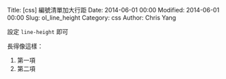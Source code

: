 Title: [css] 編號清單加大行距
Date: 2014-06-01 00:00
Modified: 2014-06-01 00:00
Slug: ol_line_height
Category: css
Author: Chris Yang

設定 <code>line-height</code> 即可

<script src="https://gist.github.com/yljh21328/f66bb72a267f651f6a25.js"></script>

長得像這樣：

<ol style="line-height:20px;">
    <li>第一項</li>
    <li>第二項</li>
</ol>
